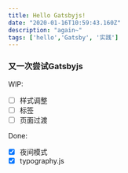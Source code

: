 ```yaml
---
title: Hello Gatsbyjs!
date: "2020-01-16T10:59:43.160Z"
description: "again~"
tags: ['hello','Gatsby', '实践']
---
```


### 又一次尝试Gatsbyjs

WIP:
- [ ] 样式调整
- [ ] 标签
- [ ] 页面过渡

Done:
- [x] 夜间模式
- [x] typography.js